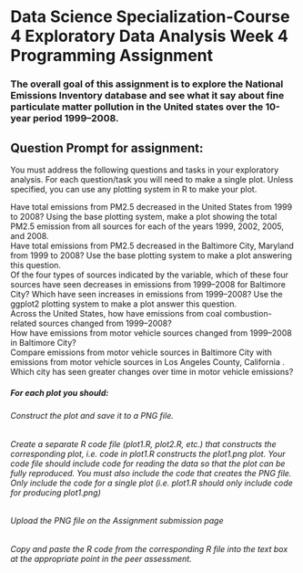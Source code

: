 # Data Science Specialization-Course 4 Exploratory Data Analysis  Week 4 Programming Assignment


### The overall goal of this assignment is to explore the National Emissions Inventory database and see what it say about fine particulate matter pollution in the United states over the 10-year period 1999–2008. 


## Question Prompt for assignment:
You must address the following questions and tasks in your exploratory analysis. For each question/task you will need to make a single plot. Unless specified, you can use any plotting system in R to make your plot.

Have total emissions from PM2.5 decreased in the United States from 1999 to 2008? 
Using the base plotting system, make a plot showing the total PM2.5 emission from all sources for each of the years 1999, 2002, 2005, and 2008.
<br>
Have total emissions from PM2.5 decreased in the Baltimore City, Maryland from 1999 to 2008?
Use the base plotting system to make a plot answering this question.
<br>
Of the four types of sources indicated by the variable, which of these four sources have seen decreases in emissions from 1999–2008 for Baltimore City? Which have seen increases in emissions from 1999–2008? Use the ggplot2 plotting system to make a plot answer this question.
<br>
Across the United States, how have emissions from coal combustion-related sources changed from 1999–2008?
<br>
How have emissions from motor vehicle sources changed from 1999–2008 in Baltimore City?
<br>
Compare emissions from motor vehicle sources in Baltimore City with emissions from motor vehicle sources in Los Angeles County, California . Which city has seen greater changes over time in motor vehicle emissions?


##### For each plot you should:
###### Construct the plot and save it to a PNG file.
###### Create a separate R code file (plot1.R, plot2.R, etc.) that constructs the corresponding plot, i.e. code in plot1.R constructs the plot1.png plot. Your code file should include code for reading the data so that the plot can be fully reproduced. You must also include the code that creates the PNG file. Only include the code for a single plot (i.e. plot1.R should only include code for producing plot1.png)
###### Upload the PNG file on the Assignment submission page
###### Copy and paste the R code from the corresponding R file into the text box at the appropriate point in the peer assessment.
